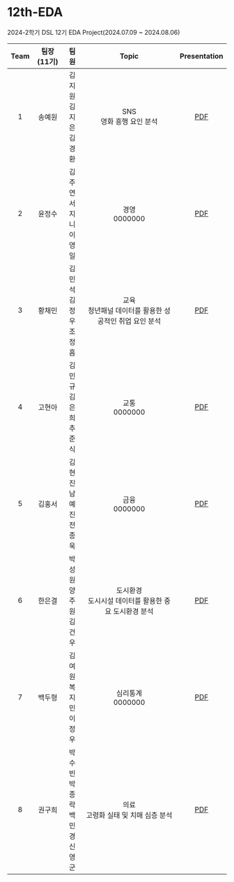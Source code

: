 # 12th-EDA
2024-2학기 DSL 12기 EDA Project(2024.07.09 ~ 2024.08.06)

|Team|팀장(11기)|팀원|Topic|Presentation|
|:---:|:---:|:---:|:---:|:---:|
|1|송예원|김지원<br>김지은<br>김경환|SNS<br>영화 흥행 요인 분석|[PDF](sns/24_2_DSL_EDA_SNS.pdf)|
|2|윤정수|김주연<br>서지니<br>이영일|경영<br>0000000|[PDF]()|
|3|황채민|김민석<br>김정우<br>조정흠|교육<br>청년패널 데이터를 활용한 성공적인 취업 요인 분석|[PDF](교육/24_2_DSL_EDA_교육.pdf)|
|4|고현아|김민규<br>김은희<br>추준식|교통<br>0000000|[PDF]()|
|5|김홍서|김현진<br>남예진<br>전종욱|금융<br>0000000|[PDF]()|
|6|한은결|박성원<br>양주원<br>김건우|도시환경<br>도시시설 데이터를 활용한 중요 도시환경 분석|[PDF](도시환경/24_2_DSL_EDA_도시환경.pdf)|
|7|백두형|김여원<br>복지민<br>이정우|심리통계<br>0000000|[PDF]()|
|8|권구희|박수빈<br>박종락<br>백민경<br>신영군|의료<br>고령화 실태 및 치매 심층 분석|[PDF]()|

<br><br>
